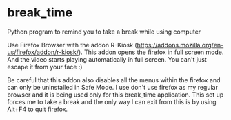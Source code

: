 # break_time
Python program to remind you to take a break while using computer

Use Firefox Browser with the addon R-Kiosk (https://addons.mozilla.org/en-us/firefox/addon/r-kiosk/). This addon opens the firefox in full screen mode. And the video starts playing automatically in full screen. You can't just escape it from your face :)

Be careful that this addon also disables all the menus within the firefox and can only be uninstalled in Safe Mode. I use don't use firefox as my regular browser and it is being used only for this break_time application. This set up forces me to take a break and the only way I can exit from this is by using Alt+F4 to quit firefox. 



